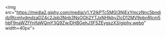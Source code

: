 <img src="https://media2.giphy.com/media/v1.Y2lkPTc5MGI3NjExYmczNnc5bndidzRtcmIydmdzaDZ4c2Jpb3Nnb3NsOGh2YTJxNHlkbyZlcD12MV9pbnRlcm5hbF9naWZfYnlfaWQmY3Q9Zw/DHBGehJ3FSZEygszX3/giphy.webp" width=40px">
